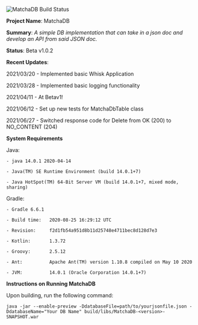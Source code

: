 ![MatchaDB Build Status](https://github.com/sammatime22/MatchaDB/actions/workflows/gradle.yml/badge.svg)



**Project Name**: MatchaDB

**Summary**: _A simple DB implementation that can take in a json doc and develop an API from said JSON doc._

**Status**: Beta v1.0.2

**Recent Updates**:

2021/03/20 - Implemented basic Whisk Application

2021/03/28 - Implemented basic logging functionality

2021/04/11 - At Betav1!

2021/06/12 - Set up new tests for MatchaDbTable class

2021/06/27 - Switched response code for Delete from OK (200) to NO_CONTENT (204)

**System Requirements**

Java: 

    - java 14.0.1 2020-04-14

    - Java(TM) SE Runtime Environment (build 14.0.1+7)

    - Java HotSpot(TM) 64-Bit Server VM (build 14.0.1+7, mixed mode, sharing)

Gradle:

    - Gradle 6.6.1

    - Build time:   2020-08-25 16:29:12 UTC

    - Revision:     f2d1fb54a951d8b11d25748e4711bec8d128d7e3

    - Kotlin:       1.3.72

    - Groovy:       2.5.12

    - Ant:          Apache Ant(TM) version 1.10.8 compiled on May 10 2020

    - JVM:          14.0.1 (Oracle Corporation 14.0.1+7)


**Instructions on Running MatchaDB**

Upon building, run the following command:
    
    java -jar --enable-preview -DdatabaseFile=path/to/yourjsonfile.json -DdatabaseName="Your DB Name" build/libs/MatchaDB-<version>-SNAPSHOT.war
